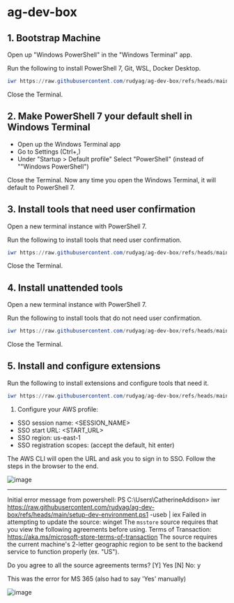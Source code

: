 # ag-dev-box

## 1. Bootstrap Machine

Open up "Windows PowerShell" in the "Windows Terminal" app.

Run the following to install PowerShell 7, Git, WSL, Docker Desktop.

```powershell
iwr https://raw.githubusercontent.com/rudyag/ag-dev-box/refs/heads/main/bootstrap-machine.ps1 -useb | iex
```

Close the Terminal.

## 2. Make PowerShell 7 your default shell in Windows Terminal
- Open up the Windows Terminal app
- Go to Settings (Ctrl+,)
- Under "Startup > Default profile" Select "PowerShell" (instead of ""Windows PowerShell")
 
Close the Terminal. Now any time you open the Windows Terminal, it will default to PowerShell 7.

## 3. Install tools that need user confirmation
Open a new terminal instance with PowerShell 7.

Run the following to install tools that need user confirmation.

```powershell
iwr https://raw.githubusercontent.com/rudyag/ag-dev-box/refs/heads/main/install-tools-attended.ps1 -useb | iex
```

Close the Terminal.

## 4. Install unattended tools

Open a new terminal instance with PowerShell 7.

Run the following to install tools that do not need user confirmation.

```powershell
iwr https://raw.githubusercontent.com/rudyag/ag-dev-box/refs/heads/main/install-tools-unattended.ps1 -useb | iex
```

Close the Terminal.

## 5. Install and configure extensions

Run the following to install extensions and configure tools that need it.

```powershell
iwr https://raw.githubusercontent.com/rudyag/ag-dev-box/refs/heads/main/install-configure-extensions.ps1 -useb | iex
```

1. Configure your AWS profile:
- SSO session name: <SESSION_NAME>
- SSO start URL: <START_URL>
- SSO region: us-east-1
- SSO registration scopes: (accept the default, hit enter)

The AWS CLI will open the URL and ask you to sign in to SSO.
Follow the steps in the browser to the end.

![image](https://github.com/user-attachments/assets/ab6f31a5-525c-431d-914a-dbb2f4423b58)

---


Initial error message from powershell:
PS C:\Users\CatherineAddison> iwr https://raw.githubusercontent.com/rudyag/ag-dev-box/refs/heads/main/setup-dev-environment.ps1 -useb | iex
Failed in attempting to update the source: winget
The `msstore` source requires that you view the following agreements before using.
Terms of Transaction: https://aka.ms/microsoft-store-terms-of-transaction
The source requires the current machine's 2-letter geographic region to be sent to the backend service to function properly (ex. "US").

Do you agree to all the source agreements terms?
[Y] Yes  [N] No: y

This was the error for MS 365 (also had to say 'Yes' manually)

![image](https://github.com/user-attachments/assets/ca413470-0a64-413d-b4b2-8fd6a232e3f2)
